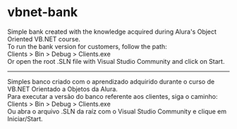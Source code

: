 # vbnet-bank
Simple bank created with the knowledge acquired during Alura's Object Oriented VB.NET course. <br/>
To run the bank version for customers, follow the path: <br/>
Clients > Bin > Debug > Clients.exe<br/>
Or open the root .SLN file with Visual Studio Community and click on Start.<hr>
Simples banco criado com o aprendizado adquirido durante o curso de VB.NET Orientado a Objetos da Alura.<br/>
Para executar a versão do banco referente aos clientes, siga o caminho:
Clients > Bin > Debug > Clients.exe<br/>
Ou abra o arquivo .SLN da raíz com o Visual Studio Community e clique em Iniciar/Start.
